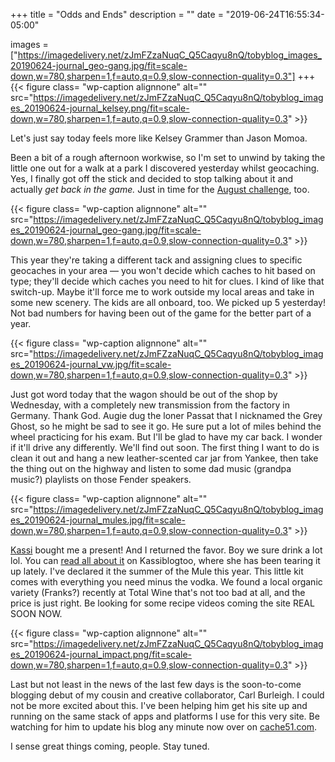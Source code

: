 +++
title = "Odds and Ends"
description = ""
date = "2019-06-24T16:55:34-05:00"

images = ["https://imagedelivery.net/zJmFZzaNuqC_Q5Caqyu8nQ/tobyblog_images_20190624-journal_geo-gang.jpg/fit=scale-down,w=780,sharpen=1,f=auto,q=0.9,slow-connection-quality=0.3"]
+++
{{< figure class= "wp-caption alignnone" alt="" src="https://imagedelivery.net/zJmFZzaNuqC_Q5Caqyu8nQ/tobyblog_images_20190624-journal_kelsey.png/fit=scale-down,w=780,sharpen=1,f=auto,q=0.9,slow-connection-quality=0.3" >}}

Let's just say today feels more like Kelsey Grammer than Jason Momoa.
<!--more-->

Been a bit of a rough afternoon workwise, so I'm set to unwind by taking the little one out for a walk at a park I discovered yesterday whilst geocaching. Yes, I finally got off the stick and decided to stop talking about it and actually *get back in the game.* Just in time for the [August challenge](https://www.geocaching.com/blog/2019/06/breaking-news-mystery-at-the-museum/), too.

{{< figure class= "wp-caption alignnone" alt="" src="https://imagedelivery.net/zJmFZzaNuqC_Q5Caqyu8nQ/tobyblog_images_20190624-journal_geo-gang.jpg/fit=scale-down,w=780,sharpen=1,f=auto,q=0.9,slow-connection-quality=0.3" >}}

This year they're taking a different tack and assigning clues to specific geocaches in your area — you won't decide which caches to hit based on type; they'll decide which caches you need to hit for clues. I kind of like that switch-up. Maybe it'll force me to work outside my local areas and take in some new scenery. The kids are all onboard, too. We picked up 5 yesterday! Not bad numbers for having been out of the game for the better part of a year. 

{{< figure class= "wp-caption alignnone" alt="" src="https://imagedelivery.net/zJmFZzaNuqC_Q5Caqyu8nQ/tobyblog_images_20190624-journal_vw.jpg/fit=scale-down,w=780,sharpen=1,f=auto,q=0.9,slow-connection-quality=0.3" >}}

Just got word today that the wagon should be out of the shop by Wednesday, with a completely new transmission from the factory in Germany. Thank God. Augie dug the loner Passat that I nicknamed the Grey Ghost, so he might be sad to see it go. He sure put a lot of miles behind the wheel practicing for his exam. But I'll be glad to have my car back. I wonder if it'll drive any differently. We'll find out soon. The first thing I want to do is clean it out and hang a new leather-scented car jar from Yankee, then take the thing out on the highway and listen to some dad music (grandpa music?) playlists on those Fender speakers.

{{< figure class= "wp-caption alignnone" alt="" src="https://imagedelivery.net/zJmFZzaNuqC_Q5Caqyu8nQ/tobyblog_images_20190624-journal_mules.jpg/fit=scale-down,w=780,sharpen=1,f=auto,q=0.9,slow-connection-quality=0.3" >}}

[Kassi](http://kassiblogtoo.blogspot.com/) bought me a present! And I returned the favor. Boy we sure drink a lot lol. You can [read all about it](https://kassiblogtoo.blogspot.com/2019/06/moscow-mules.html) on Kassiblogtoo, where she has been tearing it up lately. I've declared it the summer of the Mule this year. This little kit comes with everything you need minus the vodka. We found a local organic variety (Franks?) recently at Total Wine that's not too bad at all, and the price is just right. Be looking for some recipe videos coming the site REAL SOON NOW.

{{< figure class= "wp-caption alignnone" alt="" src="https://imagedelivery.net/zJmFZzaNuqC_Q5Caqyu8nQ/tobyblog_images_20190624-journal_impact.png/fit=scale-down,w=780,sharpen=1,f=auto,q=0.9,slow-connection-quality=0.3" >}}

Last but not least in the news of the last few days is the soon-to-come blogging debut of my cousin and creative collaborator, Carl Burleigh. I could not be more excited about this. I've been helping him get his site up and running on the same stack of apps and platforms I use for this very site. Be watching for him to update his blog any minute now over on [cache51.com](http://cache51.com/). 

I sense great things coming, people. Stay tuned.
